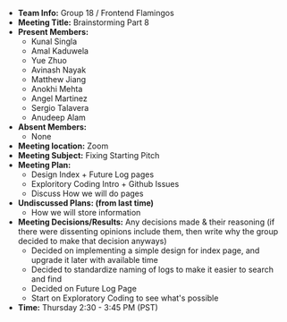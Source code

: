 * **Team Info:** Group 18 / Frontend Flamingos
* **Meeting Title:** Brainstorming Part 8
* **Present Members:**
  - Kunal Singla
  - Amal Kaduwela
  - Yue Zhuo
  - Avinash Nayak
  - Matthew Jiang
  - Anokhi Mehta
  - Angel Martinez
  - Sergio Talavera
  - Anudeep Alam
* **Absent Members:**
  - None
* **Meeting location:** Zoom
* **Meeting Subject:** Fixing Starting Pitch
* **Meeting Plan:**
  - Design Index + Future Log pages
  - Exploritory Coding Intro + Github Issues
  - Discuss How we will do pages
* **Undiscussed Plans: (from last time)** 
  - How we will store information
* **Meeting Decisions/Results:** Any decisions made & their reasoning (if there were dissenting opinions include them, then write why the group decided to make that decision anyways)
  - Decided on implementing a simple design for index page, and upgrade it later with available time
  - Decided to standardize naming of logs to make it easier to search and find
  - Decided on Future Log Page
  - Start on Exploratory Coding to see what's possible
* **Time:** Thursday 2:30 - 3:45 PM (PST)